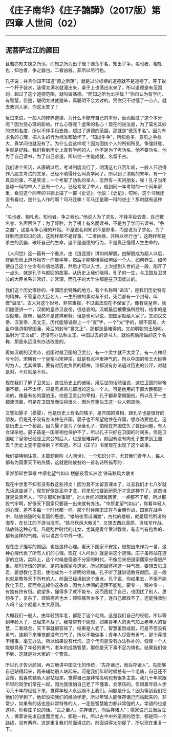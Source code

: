 # 《庄子南华》《庄子諵譁》（2017版）第四章 人世间（02）

------

## 泥菩萨过江的颜回

且若亦知夫德之所荡，而知之所为出乎哉？德荡乎名，知出乎争。名也者，相轧也；知也者，争之器也。二者凶器，非所以尽行也。

孔子说：并且你知不知道“德之所荡”，就是过分标榜的道德就不是道德了。等于说一个杯子装水，装得太满水就漫出来，桌子上也荡出水来了，所以道德是有范围的，超过了这个道德范围，就叫做荡德。“而知之所为出乎哉？”你自认为有学问、有智慧，但是，聪明太过就是笨，真聪明不会太过的。凭你只不过懂了一点点，就去教训人家，你这太笨了！

反过来说，一般人的修养道德，为什么不能守自己的本分，反而超过了这个本分呢？因为受心理的影响。什么心理呢？虚荣的名心！现在的说法是，为了莫名其妙的求知名度，所以不择手段去做，超过了道德的范围，那就是“德荡乎名”。因为有求名的心理，把人生的行为标准都破坏了。“知出乎争”，所知愈多，意见之争愈大，真学问也就没有了。为什么会这样呢？因为固执个人的所知所见，争强好胜，争就是好胜。我们看到历史上真有学问的人，他不是为了考功名，他不要功名，他为了自己读书，为了自己求道，所以他一生能成就，名留千古。

我们讲个笑话，从唐朝以后，考试制度流行了，明清这七八百年间，一般人只晓得作八股文考试的文章，已经不晓得什么叫真学问了。所以到了清朝的末年，有一个真实的事，不是笑话；一个考取了功名的举人，忽然有一天问朋友，唉！孔子当年是哪一科的举人？还有一个人，已经考取了举人，他到同一年考取的一个同年家里，看见这个同年的书橱上摆了一部《史记》，他说：《史记》，哎哟，这个书我还没有看过，是什么人作的啊？司马迁嘛！司马迁是哪一科的进士？那时就有这种人。

“名也者，相札也，知也者，争之器也。”他说人为了求名，不择手段去做，自己被名誉、名声困住了；为了好胜，为了榜上有名而读书，不是为了学问去读书。“争之器”，这是斗争心理的开始。不是说名和知识不是好事，而是说为了求名，为了好胜而求知识的话，这两样都不是好事。“二者凶器，非所以尽行也”，这两样都是杀生的武器，破坏自己的生命，这不是道德的行为，不是真正懂得人生生命的。

《人间世》这一篇有一个重点，由《逍遥游》讲如何解脱，由解脱成为超人以后，修到形而上道万物齐一而能平等，然后才能够懂得如何做一个人，如何养生，如何使自己这个生命有价值地活着，然后才可以入世。上次提到入世的这一段，刚开了一点头，就是孔子与颜回的故事，从历史上我们晓得，孔子的一生，与卫国及卫灵公的大臣关系非常好，非常深，而孔子的大半生都是在卫国度过的。

我们这个历史很妙的，中国历史特殊的地方，有个名称叫“谥法”，是我们历史特有的精神。不管皇帝大臣名人，一生所做的事对与不对，死后都有一个封号，叫做“谥法”。古人对这个封号，非常重视，不过谥法现在不保留了。像有些皇帝，我们随便讲一个，汉朝的皇帝汉哀帝，很悲哀的。汉朝最后被曹操所控制，结束的是汉献帝。献帝，当然不是这样解释，但是也可以说，把国家献给人家了。又如汉文帝、汉宣帝、周文王，历代能够谥得上一个“宣”字，一个“文”字的，很不容易。大臣中像清朝曾国藩，死后的封号“曾文正”，那都是最难得的。又如明朝的王阳明，谥封为“王文成”，还没有办法称文正。中国过去的读书人，就怕死后所谥的这个名称，那是永远没有办法改变的。

再如汉朝的汉灵帝，战国时候卫国的卫灵公，有一个灵字就不太灵了，有一点神经兮兮的。宋朝有一个皇帝叫宋神宗，就是有点神里神气的。所以中国的帝王大臣等的为人，尤其做事，要有对历史负责的精神，谁都没有办法逃过历史的公评，对就是对，不对就是不对。

现在我们了解了卫灵公，这位历史上的诸侯，用后世的话勉强说，这位卫国的皇帝很不错，并不太坏，只是有点吊儿郎当的这么一个人。可是他用的干部大臣都是一流的，像最有名的蘧伯玉，他是卫灵公的宰相，孔子都非常佩服他。所以孔子一生颠沛流离，可是在卫国反而住得很久，因为有蘧伯玉这一些人照应他。

又譬如晏子（晏婴〉，他是历史上有名的矮子，是齐国的贤相，跟孔子也是很好的朋友。但是孔子没有办法住在齐国，晏子也不希望他住在齐国，想办法要他走，这是历史上一个秘密。因为晏子是为了保全孔子，怕他在齐国住久了要出问题，有人会谋杀他。晏子虽是一国宰相也保护不了，所以孔子只好在卫国的时间多。但是卫国呢？皇帝已经是卫灵公的后人，也是很难弄的，颜回有没有向孔子要求到卫国去？历史上査不査得到？不知道。不过《庄子》书里现在出现了这个故事。

我们要特别注意，本篇题目叫《人间世》，一个知识分子，尤其我们青年人，每人都有为国家天下的热情，这就是陆放翁的一首名诗所描写的：

早岁那知世事艰 中原北望气如山
楼船夜雪瓜洲渡 铁马秋风大散关

现在中学里不知有没有教这些诗文！因为我不太留意课本了，过去我们才七八岁就先读这些诗了，现在好像是高中才念，将来恐怕要到研究所才念这种书了。这首诗就是说青年人，“早岁那知世事艰”，对人世间的艰难困苦，一点都不了解，所以那股气宇啊，好像天下国家只要我一出来就有办法。“中原北望气如山”，你看年轻人的心理，差不多每一个时代都一样。那个时候南宋正在与金朝作战，国家在战争中，陆放翁随时有复国的思想。“楼船夜雪瓜洲渡”，古代的楼船，就是现代所谓的海军，在长江的下游当海军。“铁马秋风大散关”，又想去西北高原，当陆军作战。陆放翁这种心情，凡是乱世时代的儿女，尤其是青年受过教育，有志气有抱负的，都有这样的气魄，可以说古今中外一律。

现在庄子描写的颜回，也是这种心理。看天下国家不安定，很想出来作为一番，这种心理代表了所有人们的心理。现在《人间世》就是讲这个道理。庄子虽然站在道家的立场，实际上，这个时候是儒道不分家的时代，不像后来把道家儒家分得很严重。那时所谓的道家，是包括儒家与道家，所以颜回怀抱这一种气概，要想去见卫君，要想教化卫君，使他成为一个贤明的领袖。孔子听了就训话教导颜回，这一段也就是教导天下所有的人，前面已经讲到这个重点。孔子说，你如果去，不但不能教化卫君，反而会送掉你这条命；因为人世间的道理不能乱，要专一，精神专一，有始有终有恒。欲望多，懂得多了就不能专，反而困扰了自己，也困扰了别人。思想多了，复杂了，烦恼痛苦也大；烦恼痛苦太多了，连自己都救不了，还能够救别人吗？这个就是人生大原则。

大概我们一般人，由年轻到年老，都犯了这个毛病，这是我们自己的经验，所以等到年龄大了，已经来不及了。我常常有个感想，如果青年人的勇气加上老年人的智慧，二者结合，天下事就很容易了。结果是人老了，智慧虽然成就，可是不但没有勇气，连躺下来睡觉都没有力气了，所以不能做事；青年人尽管有勇气，那个莽撞不懂事，毫无办法。所以如果说有代沟，这个代沟是没有办法弥补的。假使一个人能够具备了年轻的勇气，老年的成熟智慧，那倒是天下事不足为惧也。结果我们做不到，这就是对大家的一个警告。

所以孔子告诉颜回，再三地讲中国文化的传统，“先存诸己，而后存诸人”。先能够自己站得起来，再来辅助别人站起来。可是我们年轻时候总有一个毛病，自己还不会爬，就喜欢辅助人家站起来，觉得自己是非常高明也有很多主意。我几十年来跟年轻的同学们常在一起，因为我很怕自己老了不懂事，会落伍的。但跟着年轻人学习几十年的经验下来，觉得年轻人永远跟不上我们。问题是什么？因为等到我们把他们的学到了，他却没把我们的经验学走。所以年轻人能够存诸己而站起来的，非常少，如果有的话也是非常特殊的人，一定是智慧能力都非常强的人。学道的也是这样。你看庄子说的话，“古之至人，先存诸己，而后存诸人”；儒家说己立而后立人；佛家讲先求自度而后度人，都是一样。所以古今中外圣贤的哲学，都是同一个路线，没有两样。这是重复我们前面讲过的，前面讲得太匆促了，所以现在重复一下。